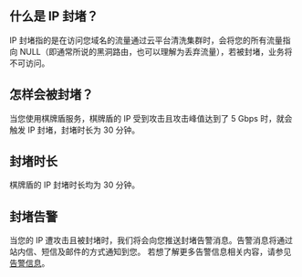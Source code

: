 ## 什么是 IP 封堵？
IP 封堵指的是在访问您域名的流量通过云平台清洗集群时，会将您的所有流量指向 NULL（即通常所说的黑洞路由，也可以理解为丢弃流量），若被封堵，业务将不可访问。

## 怎样会被封堵？
当您使用棋牌盾服务，棋牌盾的 IP 受到攻击且攻击峰值达到了 5 Gbps 时，就会触发 IP 封堵，封堵时长为 30 分钟。

## 封堵时长
棋牌盾的 IP 封堵时长均为 30 分钟。

## 封堵告警
当您的 IP 遭攻击且被封堵时，我们将会向您推送封堵告警消息。告警消息将通过站内信、短信及邮件的方式通知到您。
若想了解更多告警信息相关内容，请参见 [告警信息](/document/product/297/15475)。 

